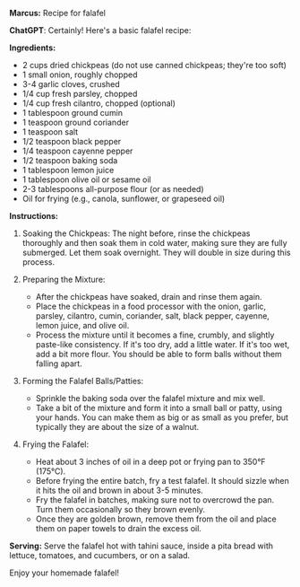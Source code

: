 **Marcus:** Recipe for falafel

**ChatGPT**: Certainly! Here's a basic falafel recipe:


**Ingredients:**
- 2 cups dried chickpeas (do not use canned chickpeas; they're too soft)
- 1 small onion, roughly chopped
- 3-4 garlic cloves, crushed
- 1/4 cup fresh parsley, chopped
- 1/4 cup fresh cilantro, chopped (optional)
- 1 tablespoon ground cumin
- 1 teaspoon ground coriander
- 1 teaspoon salt
- 1/2 teaspoon black pepper
- 1/4 teaspoon cayenne pepper
- 1/2 teaspoon baking soda
- 1 tablespoon lemon juice
- 1 tablespoon olive oil or sesame oil
- 2-3 tablespoons all-purpose flour (or as needed)
- Oil for frying (e.g., canola, sunflower, or grapeseed oil)

**Instructions:**

1. Soaking the Chickpeas: The night before, rinse the chickpeas thoroughly and then soak them in cold water, making sure they are fully submerged. Let them soak overnight. They will double in size during this process.
2. Preparing the Mixture:
   - After the chickpeas have soaked, drain and rinse them again.
   - Place the chickpeas in a food processor with the onion, garlic, parsley, cilantro, cumin, coriander, salt, black pepper, cayenne, lemon juice, and olive oil.
   - Process the mixture until it becomes a fine, crumbly, and slightly paste-like consistency. If it's too dry, add a little water. If it's too wet, add a bit more flour. You should be able to form balls without them falling apart.
3. Forming the Falafel Balls/Patties:
   - Sprinkle the baking soda over the falafel mixture and mix well.
   - Take a bit of the mixture and form it into a small ball or patty, using your hands. You can make them as big or as small as you prefer, but typically they are about the size of a walnut.

4. Frying the Falafel:
   - Heat about 3 inches of oil in a deep pot or frying pan to 350°F (175°C).
   - Before frying the entire batch, fry a test falafel. It should sizzle when it hits the oil and brown in about 3-5 minutes.
   - Fry the falafel in batches, making sure not to overcrowd the pan. Turn them occasionally so they brown evenly.
   - Once they are golden brown, remove them from the oil and place them on paper towels to drain the excess oil.

**Serving:** Serve the falafel hot with tahini sauce, inside a pita bread with lettuce, tomatoes, and cucumbers, or on a salad.


Enjoy your homemade falafel!
